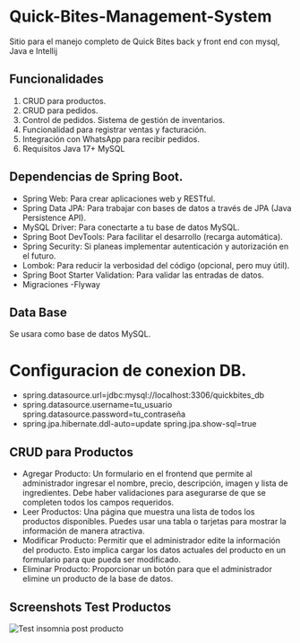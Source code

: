 # Quick-Bites-Management-System

Sitio para el manejo completo de Quick Bites back y front end con mysql, Java e Intellij

## Funcionalidades

1. CRUD para productos.
2. CRUD para pedidos.
3. Control de pedidos. Sistema de gestión de inventarios.
4. Funcionalidad para registrar ventas y facturación.
5. Integración con WhatsApp para recibir pedidos.
6. Requisitos Java 17+ MySQL

## Dependencias de Spring Boot.

- Spring Web: Para crear aplicaciones web y RESTful.
- Spring Data JPA: Para trabajar con bases de datos a través de JPA (Java Persistence API).
- MySQL Driver: Para conectarte a tu base de datos MySQL.
- Spring Boot DevTools: Para facilitar el desarrollo (recarga automática).
- Spring Security: Si planeas implementar autenticación y autorización en el futuro.
- Lombok: Para reducir la verbosidad del código (opcional, pero muy útil).
- Spring Boot Starter Validation: Para validar las entradas de datos.
- Migraciones -Flyway

## Data Base

Se usara como base de datos MySQL.

# Configuracion de conexion DB.

- spring.datasource.url=jdbc:mysql://localhost:3306/quickbites_db
- spring.datasource.username=tu_usuario spring.datasource.password=tu_contraseña
- spring.jpa.hibernate.ddl-auto=update spring.jpa.show-sql=true

## CRUD para Productos

- Agregar Producto: Un formulario en el frontend que permite al administrador ingresar el nombre, precio, descripción, imagen y lista de ingredientes. Debe haber validaciones para asegurarse de que se completen todos los campos requeridos.
- Leer Productos: Una página que muestra una lista de todos los productos disponibles. Puedes usar una tabla o tarjetas para mostrar la información de manera atractiva.
- Modificar Producto: Permitir que el administrador edite la información del producto. Esto implica cargar los datos actuales del producto en un formulario para que pueda ser modificado.
- Eliminar Producto: Proporcionar un botón para que el administrador elimine un producto de la base de datos.

## Screenshots Test Productos

![Test insomnia post producto](imagenes/postProducto.png)
